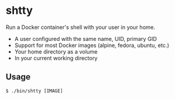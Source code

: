# shtty

Run a Docker container's shell with your user in your home.

* A user configured with the same name, UID, primary GID
* Support for most Docker images (alpine, fedora, ubuntu, etc.)
* Your home directory as a volume
* In your current working directory

## Usage

```
$ ./bin/shtty [IMAGE]
```
